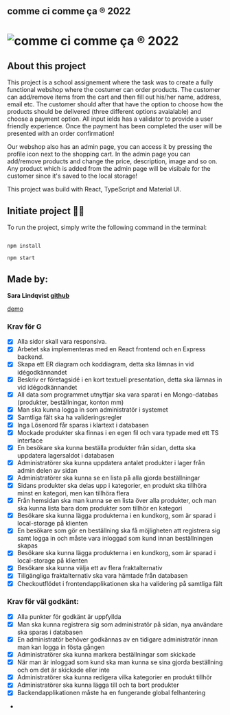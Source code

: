 ## comme ci comme ça ® 2022

# ![comme ci comme ça ® 2022](src/assets/images/Logo.png)

## About this project

This project is a school assignement where the task was to create a fully functional webshop where the costumer can order products. The customer can add/remove items from the cart and then fill out his/her name, address, email etc. The customer should after that have the option to choose how the products should be delivered (three different options avaialable) and choose a payment option. All input ields has a validator to provide a user friendly experience. Once the payment has been completed the user will be presented with an order confirmation!

Our webshop also has an admin page, you can access it by pressing the profile icon next to the shopping cart.
In the admin page you can add/remove products and change the price, description, image and so on.
Any product which is added from the admin page will be visibale for the customer since it's saved to the local storage!

This project was build with React, TypeScript and Material UI.

## Initiate project 👨‍💻

To run the project, simply write the following command in the terminal:

```

npm install

npm start

```

## Made by:

**Sara Lindqvist [**github**](https://github.com/saralindqvist)**

[demo](https://commecicommeca.netlify.app/)

### Krav för G

- [x] Alla sidor skall vara responsiva.
- [x] Arbetet ska implementeras med en React frontend och en Express backend.
- [x] Skapa ett ER diagram och koddiagram, detta ska lämnas in vid idégodkännandet
- [x] Beskriv er företagsidé i en kort textuell presentation, detta ska lämnas in vid idégodkännandet
- [x] All data som programmet utnyttjar ska vara sparat i en Mongo-databas (produkter, beställningar, konton mm)
- [x] Man ska kunna logga in som administratör i systemet
- [x] Samtliga fält ska ha valideringsregler
- [x] Inga Lösenord får sparas i klartext i databasen
- [x] Mockade produkter ska finnas i en egen fil och vara typade med ett TS interface
- [x] En besökare ska kunna beställa produkter från sidan, detta ska uppdatera lagersaldot i databasen
- [x] Administratörer ska kunna uppdatera antalet produkter i lager från admin delen av sidan
- [x] Administratörer ska kunna se en lista på alla gjorda beställningar
- [x] Sidans produkter ska delas upp i kategorier, en produkt ska tillhöra minst en kategori, men kan tillhöra flera
- [x] Från hemsidan ska man kunna se en lista över alla produkter, och man ska kunna lista bara dom produkter som tillhör en kategori
- [x] Besökare ska kunna lägga produkterna i en kundkorg, som är sparad i local-storage på klienten
- [x] En besökare som gör en beställning ska få möjligheten att registrera sig samt logga in och måste vara inloggad som kund innan beställningen skapas
- [x] Besökare ska kunna lägga produkterna i en kundkorg, som är sparad i local-storage på klienten
- [x] Besökare ska kunna välja ett av flera fraktalternativ
- [x] Tillgängliga fraktalternativ ska vara hämtade från databasen
- [x] Checkoutflödet i frontendapplikationen ska ha validering på samtliga fält

### Krav för väl godkänt:

- [x] Alla punkter för godkänt är uppfyllda
- [x] Man ska kunna registrera sig som administratör på sidan, nya användare ska sparas i databasen
- [x] En administratör behöver godkännas av en tidigare administratör innan man kan logga in fösta gången
- [x] Administratörer ska kunna markera beställningar som skickade
- [x] När man är inloggad som kund ska man kunna se sina gjorda beställning och om det är skickade eller inte
- [x] Administratörer ska kunna redigera vilka kategorier en produkt tillhör
- [x] Administratörer ska kunna lägga till och ta bort produkter
- [x] Backendapplikationen måste ha en fungerande global felhantering
-

